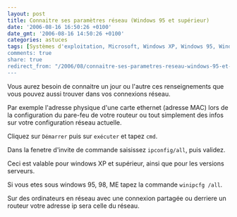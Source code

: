 ```yaml
---
layout: post
title: Connaitre ses paramètres réseau (Windows 95 et supérieur)
date: '2006-08-16 16:50:26 +0100'
date_gmt: '2006-08-16 14:50:26 +0100'
categories: astuces
tags: [Systèmes d'exploitation, Microsoft, Windows XP, Windows 95, Windows Server, Réseau, Paramètres, Configuration, ip]
comments: true
share: true
redirect_from: "/2006/08/connaitre-ses-parametres-reseau-windows-95-et-superieur/"
---
```

Vous aurez besoin de connaitre un jour ou l'autre ces renseignements que vous pouvez aussi trouver dans vos connexions réseau.

Par exemple l'adresse physique d'une carte ethernet (adresse MAC) lors de la configuration du pare-feu de votre routeur ou tout simplement des infos sur votre configuration réseau actuelle.

Cliquez sur `Démarrer` puis sur `exécuter` et tapez `cmd`.

Dans la fenetre d'invite de commande saisissez `ipconfig/all`, puis validez.

Ceci est valable pour windows XP et supérieur, ainsi que pour les versions serveurs.

Si vous etes sous windows 95, 98, ME tapez la commande `winipcfg /all`.

Sur des ordinateurs en réseau avec une connexion partagée ou derriere un routeur votre adresse ip sera celle du réseau.
